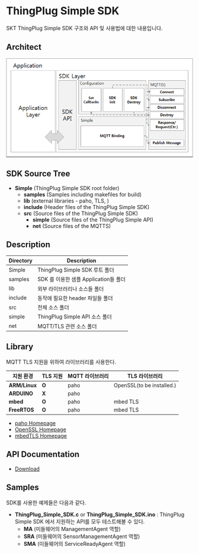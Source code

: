 ThingPlug Simple SDK
===
SKT ThingPlug Simple SDK 구조와 API 및 사용법에 대한 내용입니다.

Architect
---
![](images/sdk_architect.png)

SDK Source Tree
---
+ __Simple__ (ThingPlug Simple SDK root folder)
	+ __samples__ (Samples including makefiles for build)
	+ __lib__ (external libraries - paho, TLS, )
	+ __include__ (Header files of the ThingPlug Simple SDK)
	+ __src__ (Source files of the ThingPlug Simple SDK)
		+ __simple__ (Source files of the ThingPlug Simple API)
		+ __net__ (Source files of the MQTTS)
			
Description
---
Directory | Description
------------ | -------------
Simple | ThingPlug Simple SDK 루트 폴더
samples |	SDK 를 이용한 샘플 Application들 폴더
lib | 외부 라이브러리나 소스들 폴더
include | 동작에 필요한 header 파일들 폴더
src | 전체 소스 폴더
simple | ThingPlug Simple API 소스 폴더
net | MQTT/TLS 관련 소스 폴더

Library
---
MQTT TLS 지원을 위하여 라이브러리를 사용한다.

지원 환경 | TLS 지원 | MQTT 라이브러리 | TLS 라이브러리
------------ | ------------- | ------------- | -------------
__ARM/Linux__ | __O__ | paho | OpenSSL(to be installed.)
__ARDUINO__ | __X__ | paho |
__mbed__ |	__O__ | paho | mbed TLS
__FreeRTOS__ |	__O__ | paho | mbed TLS

* [paho Homepage](https://eclipse.org/paho/)
* [OpenSSL Homepage](https://www.openssl.org/)
* [mbedTLS Homepage](https://tls.mbed.org/)


API Documentation
---
* [Download](https://github.com/sobhamo/hello-world/raw/master/SDK_Simple/linux/docs/ThingPlug_Simple_SDK_API-20171103.pdf)

Samples
---
SDK를 사용한 예제들은 다음과 같다.

* __ThingPlug_Simple_SDK.c__ or __ThingPlug_Simple_SDK.ino__ : ThingPlug Simple SDK 에서 지원하는 API를 모두 테스트해볼 수 있다.
	+ __MA__ (미들웨어의 ManagementAgent 역할)
	+ __SRA__ (미들웨어의 SensorManagementAgent 역할)
	+ __SMA__ (미들웨어의 ServiceReadyAgent 역할)


